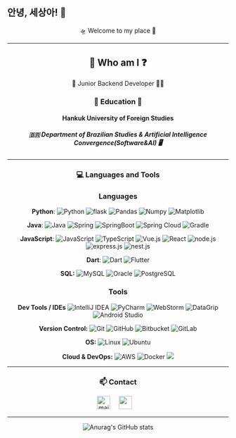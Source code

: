 ## 안녕, 세상아! 👋

<div align="center"> 🛸 Welcome to my place 🌃

---

## 🤔 Who am I ❓
🐥 Junior Backend Developer 🧑‍💻

### 📖 Education 🏫

#### Hankuk University of Foreign Studies
##### 🇧🇷 Department of Brazilian Studies & Artificial Intelligence Convergence(Software&AI) 🖥
  
---

### 💻 Languages and Tools 

### Languages

  **Python**:
  ![Python](https://img.shields.io/badge/-Python-black?style=flat&logo=python)
  ![flask](https://img.shields.io/badge/flask-000000?style=flat&logo=flask&logoColor=white)
  ![Pandas](https://img.shields.io/badge/-Pandas-150458?style=flat&logo=Pandas)
  ![Numpy](https://img.shields.io/badge/-Numpy-lightgray?style=flat&logo=Numpy&logoColor=white)
  ![Matplotlib](https://img.shields.io/badge/-Matplotlib-black?style=flat&logo=Matplotlib&logoColor=white)

  **Java**: 
  ![Java](https://img.shields.io/badge/Java-orange?style=flat&logo=java&logoColor=white)
  ![Spring](https://img.shields.io/badge/-Spring-lightgray?style=flat&logo=spring)
  ![SpringBoot](https://img.shields.io/badge/-Springboot-black?style=flat&logo=springboot)
  ![Spring Cloud](https://img.shields.io/badge/Spring_Cloud-6DB33F?style=flat&logo=spring&logoColor=white)
  ![Gradle](https://img.shields.io/badge/Gradle-02303A?style=flat&logo=gradle)

  **JavaScript**: 
  ![JavaScript](https://img.shields.io/badge/-JavaScript-black?style=flat&logo=javascript)
  ![TypeScript](https://img.shields.io/badge/-TypeScript-white?style=flat&logo=typescript)
  ![Vue.js](https://img.shields.io/badge/Vue.js-4FC08D?style=flat&logo=vue.js)
  ![React](https://img.shields.io/badge/React-20232a?style=flat&logo=react&logoColor=61DAFB)
  ![node.js](https://img.shields.io/badge/node.js-339933?style=flat&logo=Node.js&logoColor=white)
  ![express.js](https://img.shields.io/badge/Express-000000?style=flat-square&logo=Express&logoColor=white)
  ![nest.js](https://img.shields.io/badge/-NestJs-ea2845?style=flat-square&logo=nestjs&logoColor=white)

  **Dart**: 
  ![Dart](https://img.shields.io/badge/Dart-0175C2?style=flat&logo=dart&logoColor=white)
  ![Flutter](https://img.shields.io/badge/Flutter-02569B?style=flat&logo=flutter&logoColor=white)

  **SQL:**
  ![MySQL](https://img.shields.io/badge/-MySQL-lightgray?style=flat&logo=mysql)
  ![Oracle](https://img.shields.io/badge/Oracle-F80000?style=flat&logo=oracle&logo)
  ![PostgreSQL](https://img.shields.io/badge/PostgreSQL-316192?style=flat&logo=postgresql&logoColor=white)

### Tools

**Dev Tools / IDEs**
![IntelliJ IDEA](https://img.shields.io/badge/IntelliJ-red?style=flat&logo=IntelliJ-IDEA&logoColor=white)
![PyCharm](https://img.shields.io/badge/PyCharm-green?style=flat&logo=PyCharm&logoColor=white)
![WebStorm](https://img.shields.io/badge/WebStorm-000000?style=flat&logo=webstorm&logoColor=white)
![DataGrip](https://img.shields.io/badge/DataGrip-000000?style=flat&logo=datagrip&logoColor=white)
![Android Studio](https://img.shields.io/badge/AndoridStudio-3DDC84?style=flat&logo=Android-Studio&logoColor=white)

**Version Control:**
![Git](https://img.shields.io/badge/-Git-black?style=flat&logo=git)
![GitHub](https://img.shields.io/badge/-GitHub-181717?style=flat&logo=github)
![Bitbucket](https://img.shields.io/badge/Bitbucket-0052CC?style=flat&logo=bitbucket&logoColor=white)
![GitLab](https://img.shields.io/badge/GitLab-FC6D26?style=flat&logo=gitlab&logoColor=white)

**OS:**
![Linux](https://img.shields.io/badge/Linux-FCC624?style=flat&logo=linux&logoColor=black)
![Ubuntu](https://img.shields.io/badge/Ubuntu-E95420?style=flat&logo=ubuntu&logoColor=white)

**Cloud & DevOps:**
![AWS](https://img.shields.io/badge/amazonaws-232F3E?style=flat&logo=amazonaws&logoColor=white)
![Docker](https://img.shields.io/badge/-Docker-2496ED?style=flat&logo=Docker&logoColor=white)
<img src="https://img.shields.io/badge/-Anaconda-44A833?style=flat-square&logo=Anaconda&logoColor=white"/>


---
### 📫 Contact
  
<a href="mailto:ysg980423@gmail.com"><img src="https://www.vectorlogo.zone/logos/gmail/gmail-icon.svg" width="30px" alt="mail"></a> 
 &nbsp; &nbsp;
<a href="https://www.instagram.com/olf_sng21/"><img src="https://www.vectorlogo.zone/logos/instagram/instagram-icon.svg" width="30px"></a> 
&nbsp; &nbsp;

---
![Anurag's GitHub stats](https://github-readme-stats.vercel.app/api?username=eukkki210&show_icons=true&theme=onedark)
